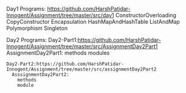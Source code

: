 Day1 Programs: https://github.com/HarshPatidar-Innogent/Assignment/tree/master/src/day1
      ConstructorOverloading
      CopyConstructor
      Encapsulation
      HashMapAndHashTable
      ListAndMap
      Polymorphism
      Singleton


Day2 Programs:
  Day2-Part1:https://github.com/HarshPatidar-Innogent/Assignment/tree/master/src/AssignmentDay2Part1
      AssignmentDay2Part1:
        methods
        modules
        
    Day2-Part2:https://github.com/HarshPatidar-Innogent/Assignment/tree/master/src/assignmentDay2Part2
      AsssignmentDay2Part2:
        methods
        module
